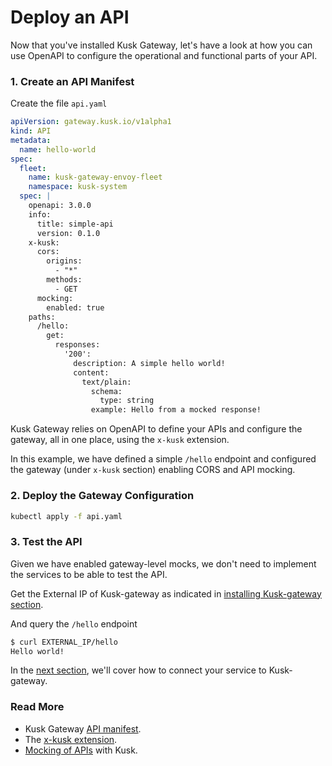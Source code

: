 # Deploy an API

Now that you've installed Kusk Gateway, let's have a look at how you can use OpenAPI to configure the operational and functional parts of your API.

### **1. Create an API Manifest**

Create the file `api.yaml`

```yaml
apiVersion: gateway.kusk.io/v1alpha1
kind: API
metadata:
  name: hello-world
spec: 
  fleet:
    name: kusk-gateway-envoy-fleet
    namespace: kusk-system
  spec: |
    openapi: 3.0.0
    info:
      title: simple-api
      version: 0.1.0
    x-kusk:
      cors:
        origins:
          - "*"
        methods:
          - GET
      mocking: 
        enabled: true
    paths:
      /hello:
        get:
          responses:
            '200':
              description: A simple hello world!
              content:
                text/plain:
                  schema:
                    type: string
                  example: Hello from a mocked response!
```

Kusk Gateway relies on OpenAPI to define your APIs and configure the gateway, all in one place, using the `x-kusk` extension.

In this example, we have defined a simple `/hello` endpoint and configured the gateway (under `x-kusk` section) enabling CORS and API mocking.

### **2. Deploy the Gateway Configuration**

```sh
kubectl apply -f api.yaml
```

### **3. Test the API**

Given we have enabled gateway-level mocks, we don't need to implement the services to be able to test the API.

Get the External IP of Kusk-gateway as indicated in [installing Kusk-gateway section](./installation/#get-the-gateways-external-ip).

And query the `/hello` endpoint

```sh
$ curl EXTERNAL_IP/hello
Hello world!
```

In the [next section](connect-a-service-to-the-api.md), we'll cover how to connect your service to Kusk-gateway.

### **Read More**

- Kusk Gateway [API manifest](../reference/customresources/api.md).
- The [x-kusk extension](../guides/working-with-extension.md).
- [Mocking of APIs](../guides/mocking.md) with Kusk.